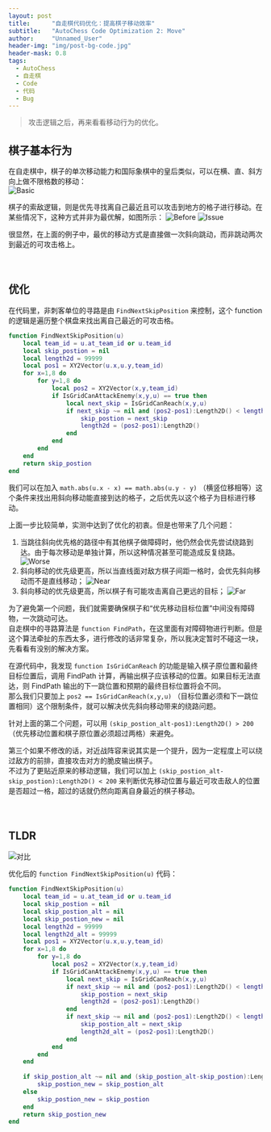 ```yaml
---
layout: post
title: 		"自走棋代码优化：提高棋子移动效率"
subtitle: 	"AutoChess Code Optimization 2: Move"
author: 	"Unnamed_User"
header-img: "img/post-bg-code.jpg"
header-mask: 0.8
tags:
  - AutoChess
  - 自走棋
  - Code
  - 代码
  - Bug
---
```


  

> 攻击逻辑之后，再来看看移动行为的优化。

## 棋子基本行为

在自走棋中，棋子的单次移动能力和国际象棋中的皇后类似，可以在横、直、斜方向上做不限格数的移动：  
![Basic](/img/in-post/post-autochess-code-optimization-2-move/move-basic.jpg)

棋子的索敌逻辑，则是优先寻找离自己最近且可以攻击到地方的格子进行移动。在某些情况下，这种方式并非为最优解，如图所示：
![Before](/img/in-post/post-autochess-code-optimization-2-move/before.gif)
![Issue](/img/in-post/post-autochess-code-optimization-2-move/issue.jpg)

很显然，在上面的例子中，最优的移动方式是直接做一次斜向跳动，而非跳动两次到最近的可攻击格上。

　　

## 优化

在代码里，非刺客单位的寻路是由 `FindNextSkipPosition` 来控制，这个 function 的逻辑是遍历整个棋盘来找出离自己最近的可攻击格。  
```lua
function FindNextSkipPosition(u)
	local team_id = u.at_team_id or u.team_id
	local skip_postion = nil
	local length2d = 99999
	local pos1 = XY2Vector(u.x,u.y,team_id)
	for x=1,8 do
		for y=1,8 do
			local pos2 = XY2Vector(x,y,team_id)
			if IsGridCanAttackEnemy(x,y,u) == true then
				local next_skip = IsGridCanReach(x,y,u)
				if next_skip ~= nil and (pos2-pos1):Length2D() < length2d then
					skip_postion = next_skip
					length2d = (pos2-pos1):Length2D()
				end
			end
		end
	end
	return skip_postion
end
```

我们可以在加入 `math.abs(u.x - x) == math.abs(u.y - y)` （横竖位移相等）这个条件来找出用斜向移动能直接到达的格子，之后优先以这个格子为目标进行移动。

上面一步比较简单，实测中达到了优化的初衷。但是也带来了几个问题：
1. 当跳往斜向优先格的路径中有其他棋子做障碍时，他仍然会优先尝试绕路到达。由于每次移动是单独计算，所以这种情况甚至可能造成反复绕路。
![Worse](/img/in-post/post-autochess-code-optimization-2-move/worse.jpg)
2. 斜向移动的优先级更高，所以当直线面对敌方棋子间距一格时，会优先斜向移动而不是直线移动；
![Near](/img/in-post/post-autochess-code-optimization-2-move/near.jpg)
3. 斜向移动的优先级更高，所以棋子有可能攻击离自己更远的目标；
![Far](/img/in-post/post-autochess-code-optimization-2-move/far.jpg)

为了避免第一个问题，我们就需要确保棋子和“优先移动目标位置”中间没有障碍物，一次跳动可达。  
自走棋中的寻路算法是 `function FindPath`，在这里面有对障碍物进行判断。但是这个算法牵扯的东西太多，进行修改的话非常复杂，所以我决定暂时不碰这一块，先看看有没别的解决方案。  

在源代码中，我发现 `function IsGridCanReach` 的功能是输入棋子原位置和最终目标位置后，调用 FindPath 计算，再输出棋子应该移动的位置。如果目标无法直达，则 FindPath 输出的下一跳位置和预期的最终目标位置将会不同。  
那么我们只要加上 `pos2 == IsGridCanReach(x,y,u)` （目标位置必须和下一跳位置相同）这个限制条件，就可以解决优先斜向移动带来的绕路问题。  

针对上面的第二个问题，可以用 `(skip_postion_alt-pos1):Length2D() > 200` （优先移动位置和棋子原位置必须超过两格）来避免。  

第三个如果不修改的话，对近战阵容来说其实是一个提升，因为一定程度上可以绕过敌方的前排，直接攻击对方的脆皮输出棋子。  
不过为了更贴近原来的移动逻辑，我们可以加上 `(skip_postion_alt-skip_postion):Length2D() < 200` 来判断优先移动位置与最近可攻击敌人的位置是否超过一格，超过的话就仍然向距离自身最近的棋子移动。

　　

## TLDR　
![对比](/img/in-post/post-autochess-code-optimization-2-move/move.gif)

优化后的 `function FindNextSkipPosition(u)` 代码：
```lua
function FindNextSkipPosition(u)
	local team_id = u.at_team_id or u.team_id
	local skip_postion = nil
	local skip_postion_alt = nil
	local skip_postion_new = nil
	local length2d = 99999
	local length2d_alt = 99999
	local pos1 = XY2Vector(u.x,u.y,team_id)
	for x=1,8 do
		for y=1,8 do
			local pos2 = XY2Vector(x,y,team_id)
			if IsGridCanAttackEnemy(x,y,u) == true then
				local next_skip = IsGridCanReach(x,y,u)
				if next_skip ~= nil and (pos2-pos1):Length2D() < length2d then
					skip_postion = next_skip
					length2d = (pos2-pos1):Length2D()
				end
				if next_skip ~= nil and (pos2-pos1):Length2D() < length2d_alt and math.abs(u.x-x) == math.abs(u.y-y) and pos2 == IsGridCanReach(x,y,u) then
					skip_postion_alt = next_skip
					length2d_alt = (pos2-pos1):Length2D()
				end
			end
		end
	end
	
	if skip_postion_alt ~= nil and (skip_postion_alt-skip_postion):Length2D() < 200 and (skip_postion_alt-pos1):Length2D() > 200 then
		skip_postion_new = skip_postion_alt
	else
		skip_postion_new = skip_postion
	end
	return skip_postion_new
end
```
